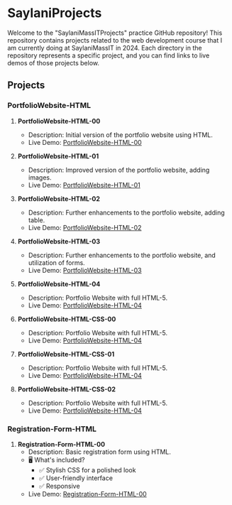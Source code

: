 # SaylaniProjects

Welcome to the "SaylaniMassITProjects" practice GitHub repository! This repository contains projects related to the web development course that I am currently doing at SaylaniMassIT in 2024. Each directory in the repository represents a specific project, and you can find links to live demos of those projects below.

## Projects

### PortfolioWebsite-HTML
1. **PortfolioWebsite-HTML-00**
   - Description: Initial version of the portfolio website using HTML.
   - Live Demo: [PortfolioWebsite-HTML-00](https://codebyfaisal.github.io/SaylaniProjects/PortfolioWebsite-HTML-00/)

2. **PortfolioWebsite-HTML-01**
   - Description: Improved version of the portfolio website, adding images.
   - Live Demo: [PortfolioWebsite-HTML-01](https://codebyfaisal.github.io/SaylaniProjects/PortfolioWebsite-HTML-01/)

3. **PortfolioWebsite-HTML-02**
   - Description: Further enhancements to the portfolio website, adding table.
   - Live Demo: [PortfolioWebsite-HTML-02](https://codebyfaisal.github.io/SaylaniProjects/PortfolioWebsite-HTML-02/)

4. **PortfolioWebsite-HTML-03**
   - Description: Further enhancements to the portfolio website, and utilization of forms.
   - Live Demo: [PortfolioWebsite-HTML-03](https://codebyfaisal.github.io/SaylaniProjects/PortfolioWebsite-HTML-03/)

5. **PortfolioWebsite-HTML-04**
   - Description: Portfolio Website with full HTML-5.
   - Live Demo: [PortfolioWebsite-HTML-04](https://codebyfaisal.github.io/SaylaniProjects/PortfolioWebsite-HTML-04/)

6. **PortfolioWebsite-HTML-CSS-00**
   - Description: Portfolio Website with full HTML-5.
   - Live Demo: [PortfolioWebsite-HTML-04](https://codebyfaisal.github.io/SaylaniProjects/PortfolioWebsite-HTML-CSS-00/)

7. **PortfolioWebsite-HTML-CSS-01**
   - Description: Portfolio Website with full HTML-5.
   - Live Demo: [PortfolioWebsite-HTML-04](https://codebyfaisal.github.io/SaylaniProjects/PortfolioWebsite-HTML-CSS-01/)
     
8. **PortfolioWebsite-HTML-CSS-02**
   - Description: Portfolio Website with full HTML-5.
   - Live Demo: [PortfolioWebsite-HTML-04](https://codebyfaisal.github.io/SaylaniProjects/PortfolioWebsite-HTML-CSS-02/)

### Registration-Form-HTML
1. **Registration-Form-HTML-00**
   - Description: Basic registration form using HTML.
   - 🖥️ What's included?
        - ✅ Stylish CSS for a polished look
        - ✅ User-friendly interface
        - ✅ Responsive
   - Live Demo: [Registration-Form-HTML-00](https://codebyfaisal.github.io/SaylaniProjects/Registration-Form-HTML-00/)

